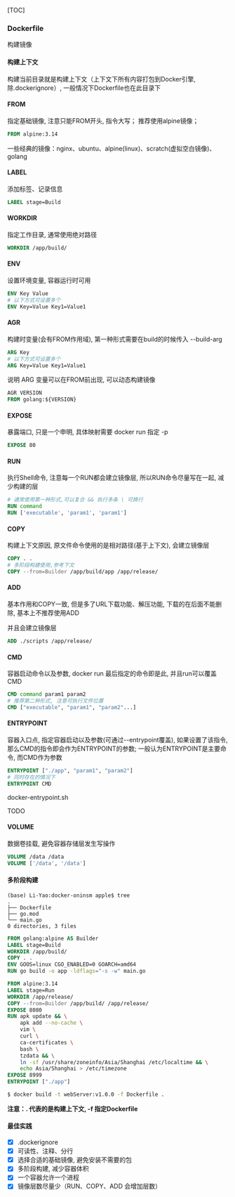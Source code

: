 [TOC]

### Dockerfile

构建镜像

#### 构建上下文

构建当前目录就是构建上下文（上下文下所有内容打包到Docker引擎,  除.dockerignore）,  一般情况下Dockerfile也在此目录下

#### FROM

指定基础镜像, 注意只能FROM开头,  指令大写； 推荐使用alpine镜像；

~~~dockerfile
FROM alpine:3.14
~~~

一些经典的镜像：nginx、ubuntu、alpine(linux)、scratch(虚拟空白镜像)、golang

#### LABEL

添加标签、记录信息

~~~dockerfile
LABEL stage=Build
~~~

#### WORKDIR

指定工作目录,   通常使用绝对路径

~~~dockerfile
WORKDIR /app/build/
~~~

#### ENV

设置环境变量,  容器运行时可用

~~~dockerfile
ENV Key Value
# 以下方式可设置多个
ENV Key=Value Key1=Value1
~~~

#### AGR

构建时变量(会有FROM作用域), 第一种形式需要在build的时候传入 --build-arg

~~~dockerfile
ARG Key
# 以下方式可设置多个
ARG Key=Value Key1=Value1
~~~

说明 ARG 变量可以在FROM前出现, 可以动态构建镜像

~~~dockerfile
AGR VERSION
FROM golang:${VERSION}
~~~

#### EXPOSE

暴露端口, 只是一个申明, 具体映射需要 docker run 指定 -p

~~~dockerfile
EXPOSE 80
~~~

#### RUN

执行Shell命令,  注意每一个RUN都会建立镜像层,  所以RUN命令尽量写在一起,  减少构建的层

~~~dockerfile
# 通常使用第一种形式,可以复合 && 执行多条 \ 可换行
RUN command			
RUN ['executable', 'param1', 'param1']
~~~

#### COPY

构建上下文原因,  原文件命令使用的是相对路径(基于上下文), 会建立镜像层

~~~dockerfile
COPY . .
# 多阶段构建使用,参考下文
COPY --from=Builder /app/build/app /app/release/
~~~

#### ADD

基本作用和COPY一致,  但是多了URL下载功能、解压功能, 下载的在后面不能删除,  基本上不推荐使用ADD

并且会建立镜像层

~~~dockerfile
ADD ./scripts /app/release/
~~~

#### CMD

容器启动命令以及参数, docker run 最后指定的命令即是此, 并且run可以覆盖CMD

~~~dockerfile
CMD command param1 param2
# 推荐第二种形式, 注意可执行文件位置
CMD ["executable", "param1", "param2"...]
~~~

#### ENTRYPOINT

容器入口点,  指定容器启动以及参数(可通过--entrypoint覆盖), 如果设置了该指令,  那么CMD的指令即会作为ENTRYPOINT的参数; 一般认为ENTRYPOINT是主要命令,  而CMD作为参数

~~~dockerfile
ENTRYPOINT ["./app", "param1", "param2"]
# 同时存在的情况下
ENTRYPOINT CMD
~~~

docker-entrypoint.sh

TODO

#### VOLUME

数据卷挂载, 避免容器存储层发生写操作

~~~dockerfile
VOLUME /data /data
VOLUME ['/data', '/data']
~~~

#### 多阶段构建

~~~
(base) Li-Yao:docker-oninsm apple$ tree
.
├── Dockerfile
├── go.mod
└── main.go
0 directories, 3 files
~~~

~~~dockerfile
FROM golang:alpine AS Builder
LABEL stage=Build
WORKDIR /app/build/
COPY . .
ENV GOOS=linux CGO_ENABLED=0 GOARCH=amd64
RUN go build -o app -ldflags="-s -w" main.go

FROM alpine:3.14
LABEL stage=Run
WORKDIR /app/release/
COPY --from=Builder /app/build/ /app/release/
EXPOSE 8080
RUN apk update && \
	apk add --no-cache \
	vim \
	curl \
	ca-certificates \
	bash \
	tzdata && \
	ln -sf /usr/share/zoneinfo/Asia/Shanghai /etc/localtime && \
	echo Asia/Shanghai > /etc/timezone
EXPOSE 8999
ENTRYPOINT ["./app"]
~~~

~~~bash
$ docker build -t webServer:v1.0.0 -f Dockerfile . 
~~~

**注意：. 代表的是构建上下文,  -f 指定Dockerfile**

#### 最佳实践

- [x] .dockerignore
- [x] 可读性、注释、分行
- [x] 选择合适的基础镜像,  避免安装不需要的包
- [x] 多阶段构建,  减少容器体积
- [x] 一个容器允许一个进程
- [x] 镜像层数尽量少（RUN、COPY、ADD 会增加层数）